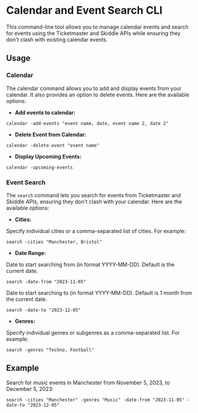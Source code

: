 # Calendar and Event Search CLI

This command-line tool allows you to manage calendar events and search for events using the Ticketmaster and Skiddle APIs while ensuring they don't clash with existing calendar events.

## Usage
### Calendar
The calendar command allows you to add and display events from your calendar. It also provides an option to delete events. Here are the available options:
- **Add events to calendar:**
```
calendar -add-events "event name, date, event name 2, date 2"
```

- **Delete Event from Calendar:**
```
calendar -delete-event "event name"
```

- **Display Upcoming Events:**
```
calendar -upcoming-events
```

### Event Search

The `search` command lets you search for events from Ticketmaster and Skiddle APIs, ensuring they don't clash with your calendar. Here are the available options:

- **Cities:**

Specify individual cities or a comma-separated list of cities. For example:

```
search -cities "Manchester, Bristol"
```

- **Date Range:**

Date to start searching from (in format YYYY-MM-DD). Default is the current date.

```
search -date-from "2023-11-05"
```

Date to start searching to (in format YYYY-MM-DD). Default is 1 month from the current date.

```
search -date-to "2023-12-05"
```

- **Genres:**

Specify individual genres or subgenres as a comma-separated list. For example:

```
search -genres "Techno, Football"
```

## Example

Search for music events in Manchester from November 5, 2023, to December 5, 2023:
```
search -cities "Manchester" -genres "Music" -date-from "2023-11-05" -date-to "2023-12-05"
```
